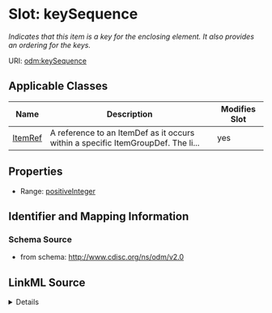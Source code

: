 # Slot: keySequence


_Indicates that this item is a key for the enclosing element. It also provides an ordering for the keys._



URI: [odm:keySequence](http://www.cdisc.org/ns/odm/v2.0/keySequence)



<!-- no inheritance hierarchy -->




## Applicable Classes

| Name | Description | Modifies Slot |
| --- | --- | --- |
[ItemRef](ItemRef.md) | A reference to an ItemDef as it occurs within a specific ItemGroupDef. The li... |  yes  |







## Properties

* Range: [positiveInteger](positiveInteger.md)





## Identifier and Mapping Information







### Schema Source


* from schema: http://www.cdisc.org/ns/odm/v2.0




## LinkML Source

<details>
```yaml
name: keySequence
description: Indicates that this item is a key for the enclosing element. It also
  provides an ordering for the keys.
from_schema: http://www.cdisc.org/ns/odm/v2.0
rank: 1000
alias: keySequence
domain_of:
- ItemRef
range: positiveInteger

```
</details>